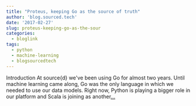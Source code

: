 ```yaml
---
title: "Proteus, keeping Go as the source of truth"
author: 'blog.sourced.tech'
date: '2017-02-27'
slug: proteus-keeping-go-as-the-sour
categories:
  - bloglink
tags:
  - python
  - machine-learning
  - blogsourcedtech
---
```


Introduction At source{d} we've been using Go for almost two years. Until machine learning came along, Go was the only language in which we needed to use our data models. Right now, Python is playing a bigger role in our platform and Scala is joining as another[... <i class="fas fa-external-link-alt"></i>](https://blog.sourced.tech//blog.sourced.tech/post/proteus/)

